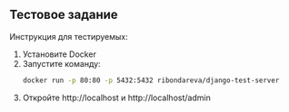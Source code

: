 ## Тестовое задание
Инструкция для тестируемых:
1. Установите Docker
2. Запустите команду:
   ```bash
   docker run -p 80:80 -p 5432:5432 ribondareva/django-test-server
   ```
3. Откройте http://localhost и http://localhost/admin
